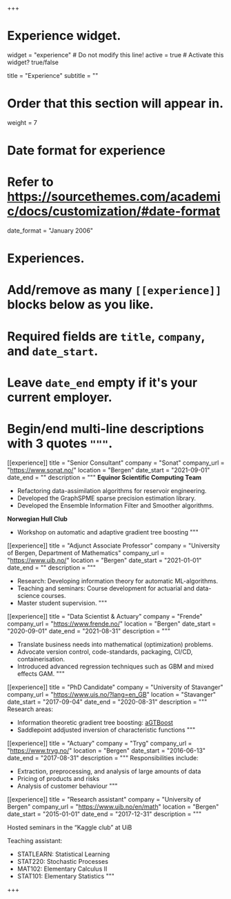 +++
# Experience widget.
widget = "experience"  # Do not modify this line!
active = true  # Activate this widget? true/false

title = "Experience"
subtitle = ""

# Order that this section will appear in.
weight = 7

# Date format for experience
#   Refer to https://sourcethemes.com/academic/docs/customization/#date-format
date_format = "January 2006"

# Experiences.
#   Add/remove as many `[[experience]]` blocks below as you like.
#   Required fields are `title`, `company`, and `date_start`.
#   Leave `date_end` empty if it's your current employer.
#   Begin/end multi-line descriptions with 3 quotes `"""`.

[[experience]]
  title = "Senior Consultant"
  company = "Sonat"
  company_url = "https://www.sonat.no/"
  location = "Bergen"
  date_start = "2021-09-01"
  date_end = ""
  description = """
  **Equinor Scientific Computing Team**
  
  - Refactoring data-assimilation algorithms for reservoir engineering.
  - Developed the GraphSPME sparse precision estimation library.
  - Developed the Ensemble Information Filter and Smoother algorithms.

  **Norwegian Hull Club**
  
  - Workshop on automatic and adaptive gradient tree boosting
  """
  
 [[experience]]
  title = "Adjunct Associate Professor"
  company = "University of Bergen, Department of Mathematics"
  company_url = "https://www.uib.no/"
  location = "Bergen"
  date_start = "2021-01-01"
  date_end = ""
  description = """
  - Research: Developing information theory for automatic ML-algorithms.
  - Teaching and seminars: Course development for actuarial and data-science courses.
  - Master student supervision.
  """

[[experience]]
  title = "Data Scientist & Actuary"
  company = "Frende"
  company_url = "https://www.frende.no/"
  location = "Bergen"
  date_start = "2020-09-01"
  date_end = "2021-08-31"
  description = """
  - Translate business needs into mathematical (optimization) problems.
  - Advocate version control, code-standards, packaging, CI/CD, containerisation.
  - Introduced advanced regression techniques such as GBM and mixed effects GAM.
  """
  
[[experience]]
  title = "PhD Candidate"
  company = "University of Stavanger"
  company_url = "https://www.uis.no/?lang=en_GB"
  location = "Stavanger"
  date_start = "2017-09-04"
  date_end = "2020-08-31"
  description = """
  Research areas:
  
  * Information theoretic gradient tree boosting: [aGTBoost](https://github.com/Blunde1/agtboost)
  * Saddlepoint addjusted inversion of characteristic functions
  """

[[experience]]
  title = "Actuary"
  company = "Tryg"
  company_url = "https://www.tryg.no/"
  location = "Bergen"
  date_start = "2016-06-13"
  date_end = "2017-08-31"
  description = """
  Responsibilities include:
  
  * Extraction, preprocessing, and analysis of large amounts of data
  * Pricing of products and risks
  * Analysis of customer behaviour
  """
  
[[experience]]
  title = "Research assistant"
  company = "University of Bergen"
  company_url = "https://www.uib.no/en/math"
  location = "Bergen"
  date_start = "2015-01-01"
  date_end = "2017-12-31"
  description = """
  
  Hosted seminars in the “Kaggle club” at UiB
  
  Teaching assistant:
  
  - STATLEARN: Statistical Learning
  - STAT220: Stochastic Processes
  - MAT102: Elementary Calculus II
  - STAT101: Elementary Statistics
  """

+++
